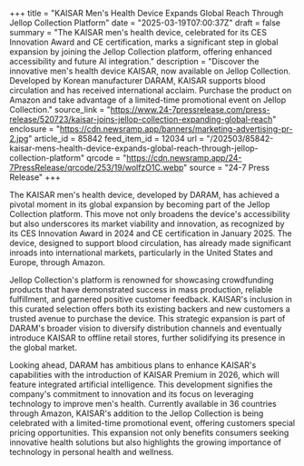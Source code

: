 +++
title = "KAISAR Men's Health Device Expands Global Reach Through Jellop Collection Platform"
date = "2025-03-19T07:00:37Z"
draft = false
summary = "The KAISAR men's health device, celebrated for its CES Innovation Award and CE certification, marks a significant step in global expansion by joining the Jellop Collection platform, offering enhanced accessibility and future AI integration."
description = "Discover the innovative men's health device KAISAR, now available on Jellop Collection. Developed by Korean manufacturer DARAM, KAISAR supports blood circulation and has received international acclaim. Purchase the product on Amazon and take advantage of a limited-time promotional event on Jellop Collection."
source_link = "https://www.24-7pressrelease.com/press-release/520723/kaisar-joins-jellop-collection-expanding-global-reach"
enclosure = "https://cdn.newsramp.app/banners/marketing-advertising-pr-2.jpg"
article_id = 85842
feed_item_id = 12034
url = "/202503/85842-kaisar-mens-health-device-expands-global-reach-through-jellop-collection-platform"
qrcode = "https://cdn.newsramp.app/24-7PressRelease/qrcode/253/19/wolfzO1C.webp"
source = "24-7 Press Release"
+++

<p>The KAISAR men's health device, developed by DARAM, has achieved a pivotal moment in its global expansion by becoming part of the Jellop Collection platform. This move not only broadens the device's accessibility but also underscores its market viability and innovation, as recognized by its CES Innovation Award in 2024 and CE certification in January 2025. The device, designed to support blood circulation, has already made significant inroads into international markets, particularly in the United States and Europe, through Amazon.</p><p>Jellop Collection's platform is renowned for showcasing crowdfunding products that have demonstrated success in mass production, reliable fulfillment, and garnered positive customer feedback. KAISAR's inclusion in this curated selection offers both its existing backers and new customers a trusted avenue to purchase the device. This strategic expansion is part of DARAM's broader vision to diversify distribution channels and eventually introduce KAISAR to offline retail stores, further solidifying its presence in the global market.</p><p>Looking ahead, DARAM has ambitious plans to enhance KAISAR's capabilities with the introduction of KAISAR Premium in 2026, which will feature integrated artificial intelligence. This development signifies the company's commitment to innovation and its focus on leveraging technology to improve men's health. Currently available in 36 countries through Amazon, KAISAR's addition to the Jellop Collection is being celebrated with a limited-time promotional event, offering customers special pricing opportunities. This expansion not only benefits consumers seeking innovative health solutions but also highlights the growing importance of technology in personal health and wellness.</p>